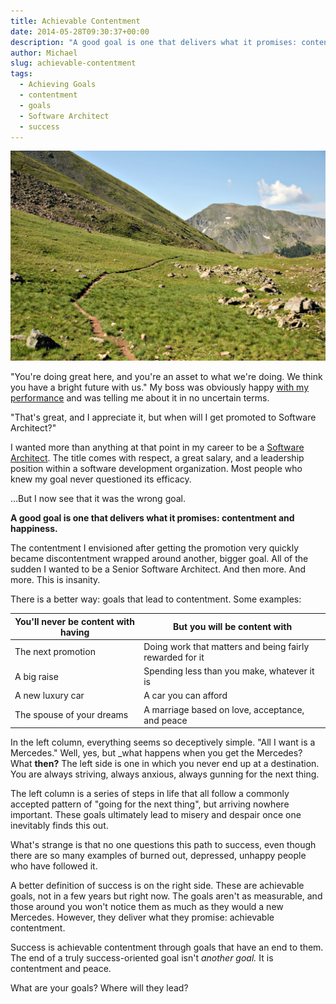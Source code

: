 ```yaml
---
title: Achievable Contentment
date: 2014-05-28T09:30:37+00:00
description: "A good goal is one that delivers what it promises: contentment and happiness"
author: Michael
slug: achievable-contentment
tags:
  - Achieving Goals
  - contentment
  - goals
  - Software Architect
  - success
---
```

<div class="full-width">
  <img src="/images/feature-achievable-contentment.jpg" alt="Achievable Contentment" />
</div>

"You're doing great here, and you're an asset to what we're doing. We think you have a bright future with us." My boss was obviously happy [with my performance](/ten-takeaways-from-the-last-10-years-at-radiantncr/) and was telling me about it in no uncertain terms.

"That's great, and I appreciate it, but when will I get promoted to Software Architect?"

I wanted more than anything at that point in my career to be a [Software Architect](http://money.cnn.com/magazines/moneymag/bestjobs/2010/snapshots/1.html). The title comes with respect, a great salary, and a leadership position within a software development organization. Most people who knew my goal never questioned its efficacy.

…But I now see that it was the wrong goal.

**A good goal is one that delivers what it promises: contentment and happiness.**

The contentment I envisioned after getting the promotion very quickly became discontentment wrapped around another, bigger goal. All of the sudden I wanted to be a Senior Software Architect. And then more. And more. This is insanity.

There is a better way: goals that lead to contentment. Some examples:

   You'll never be content with having | But you will be content with
---------------------------------------|-----------------------------
The next promotion                     | Doing work that matters and being fairly rewarded for it
A big raise                            | Spending less than you make, whatever it is
A new luxury car                       | A car you can afford
The spouse of your dreams              | A marriage based on love, acceptance, and peace

In the left column, everything seems so deceptively simple. "All I want is a Mercedes." Well, yes, but _what happens when you get the Mercedes? What **then?** The left side is one in which you never end up at a destination. You are always striving, always anxious, always gunning for the next thing.

The left column is a series of steps in life that all follow a commonly accepted pattern of "going for the next thing", but arriving nowhere important. These goals ultimately lead to misery and despair once one inevitably finds this out.

What's strange is that no one questions this path to success, even though there are so many examples of burned out, depressed, unhappy people who have followed it.

A better definition of success is on the right side. These are achievable goals, not in a few years but right now. The goals aren't as measurable, and those around you won't notice them as much as they would a new Mercedes. However, they deliver what they promise: achievable contentment.

Success is achievable contentment through goals that have an end to them. The end of a truly success-oriented goal isn't _another goal._ It is contentment and peace.

What are your goals? Where will they lead?